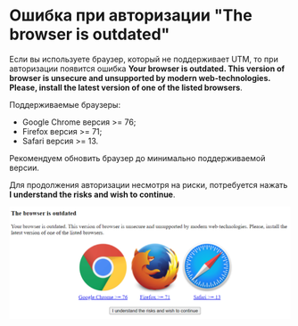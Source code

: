 # Ошибка при авторизации "The browser is outdated"

Если вы используете браузер, который не поддерживает UTM, то при авторизации появится ошибка **Your browser is outdated. This version of browser is unsecure and unsupported by modern web-technologies. Please, install the latest version of one of the listed browsers**.

Поддерживаемые браузеры:
* Google Chrome версия >= 76;
* Firefox версия >= 71;
* Safari версия >= 13.

Рекомендуем обновить браузер до минимально поддерживаемой версии.

Для продолжения авторизации несмотря на риски, потребуется нажать **I understand the risks and wish to continue**.

![](../../.gitbook/assets/old-browser.png)